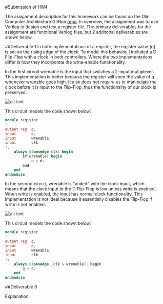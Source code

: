 #Submission of HW4

The assignment description for this homework can be found on the Olin Computer Architecture GitHub [repo](https://github.com/CompArchFA16/HW4). In overview, the assignment was to use Verilog to design and test a register file. The primary deliverables for the assignment are functional Verilog files, but 2 additonal deliverables are shown below.

##Deliverable 1
In both implementations of a register, the register value (q) is set on the rising edge of the clock. To model this behavior, I included a D Flip-Flop with a clock in both controllers. Where the two implementations differ is how they incorporate the write-enable functionality.

In the first circuit wrenable is the input that switches a 2-input multiplexer. This implementation is better because the register will store the value of q whenever wrenable goes high. It also does not require us to manipulate the clock before it is input to the Flip-Flop, thus the functionality of our clock is preserved.

![alt text](https://github.com/tah20112/HW4/blob/master/Reg1_large.png)

This circuit models the code shown below:

```verilog
module register
(
output reg	q,
input		d,
input		wrenable,
input		clk
);
    always @(posedge clk) begin
        if(wrenable) begin
            q = d;
        end
    end
endmodule
```
In the second circuit, wrenable is "anded" with the clock input, which means that the clock input to the D Flip-Flop is low unless write is enabled. When write is enabled, the input has normal clock functionality. This implementation is not ideal because it essentially disables the Flip-Flop if write is not enabled. 

![alt text](https://github.com/tah20112/HW4/blob/master/Reg2_large.png)

This circuit models the code shown below:

```verilog
module register
(
output reg	q,
input		d,
input		wrenable,
input		clk
);
    always @(posedge (clk & wrenable)) begin
        q = d;
    end
endmodule
```

##Deliverable 6

Explanation